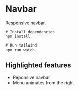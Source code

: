 # Navbar

Responsive navbar.

```Shell
# Install dependencies
npm install

# Run tailwind
npm run watch
```

## Highlighted features

- Reponsive navbar
- Menu animates from the right
